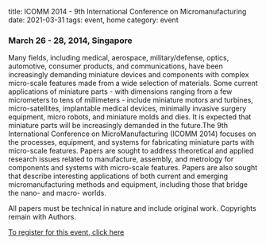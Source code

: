 title: ICOMM 2014 - 9th International Conference on Micromanufacturing
date: 2021-03-31
tags: event, home
category: event

### March 26 - 28, 2014, Singapore


Many fields, including medical, aerospace, military/defense, optics, automotive, consumer products, and communications, have been increasingly demanding miniature devices and components with complex micro-scale features made from a wide selection of materials. Some current applications of miniature parts - with dimensions ranging from a few micrometers to tens of millimeters - include miniature motors and turbines, micro-satellites, implantable medical devices, minimally invasive surgery equipment, micro robots, and miniature molds and dies. It is expected that miniature parts will be increasingly demanded in the future.The 9th International Conference on MicroManufacturing (ICOMM 2014) focuses on the processes, equipment, and systems for fabricating miniature parts with micro-scale features. Papers are sought to address theoretical and applied research issues related to manufacture, assembly, and metrology for components and systems with micro-scale features. Papers are also sought that describe interesting applications of both current and emerging micromanufacturing methods and equipment, including those that bridge the nano- and macro- worlds.

All papers must be technical in nature and include original work. Copyrights remain with Authors.

[To register for this event, click here]( http://i2m2.northwestern.edu/content/I2M2-ICOMM_Conference.php)